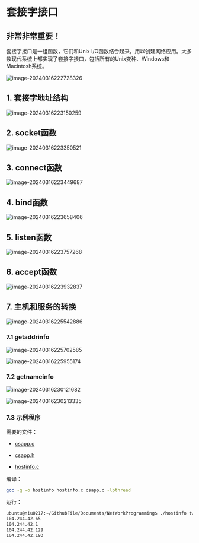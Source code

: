 # 套接字接口

## 非常非常重要！

套接字接口是一组函数，它们和Unix I/O函数结合起来，用以创建网络应用。大多数现代系统上都实现了套接字接口，包括所有的Unix变种、Windows和Macintosh系统。

![image-20240316222728326](套接字接口.assets/image-20240316222728326.png) 

## 1. 套接字地址结构

![image-20240316223150259](套接字接口.assets/image-20240316223150259.png) 

## 2. socket函数

![image-20240316223350521](套接字接口.assets/image-20240316223350521.png) 

## 3. connect函数

![image-20240316223449687](套接字接口.assets/image-20240316223449687.png) 

## 4. bind函数

![image-20240316223658406](套接字接口.assets/image-20240316223658406.png) 

## 5. listen函数

![image-20240316223757268](套接字接口.assets/image-20240316223757268.png) 

## 6. accept函数

![image-20240316223932837](套接字接口.assets/image-20240316223932837.png) 

## 7. 主机和服务的转换

![image-20240316225542886](套接字接口.assets/image-20240316225542886.png) 

### 7.1 getaddrinfo

![image-20240316225702585](套接字接口.assets/image-20240316225702585.png) 

![image-20240316225955174](套接字接口.assets/image-20240316225955174.png) 

### 7.2 getnameinfo

![image-20240316230121682](套接字接口.assets/image-20240316230121682.png) 

![image-20240316230213335](套接字接口.assets/image-20240316230213335.png) 

### 7.3 示例程序

需要的文件：

+ [csapp.c](https://github.com/niu0217/Documents/blob/main/NetworkProgramming/base/code/csapp.c)

+ [csapp.h](https://github.com/niu0217/Documents/blob/main/NetworkProgramming/base/code/csapp.h)

+ [hostinfo.c](https://github.com/niu0217/Documents/blob/main/NetworkProgramming/base/code/hostinfo.c)

编译：

```bash
gcc -g -o hostinfo hostinfo.c csapp.c -lpthread
```

运行：

```bash
ubuntu@niu0217:~/GithubFile/Documents/NetWorkProgramming$ ./hostinfo twitter.com
104.244.42.65
104.244.42.1
104.244.42.129
104.244.42.193
```



